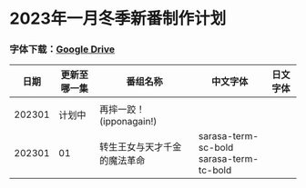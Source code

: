 # 2023年一月冬季新番制作计划

### 字体下载：[Google Drive](https://drive.google.com/drive/folders/1iypa6zAL0BJhom4-htpNNXLzyMMuB_xx?usp=sharing)

日期 | 更新至哪一集 | 番组名称 | 中文字体 | 日文字体
---    | -------- | --- | --- | ---
 | |  |  |
202301 | 计划中 | 再摔一跤！(ipponagain!)| |
202301 | 01 | 转生王女与天才千金的魔法革命| sarasa-term-sc-bold <br/> sarasa-term-tc-bold | 
